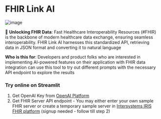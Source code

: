 # FHIR Link AI

![image](https://github.com/ikram-shah/fhir-link-ai/assets/17762967/773e21c6-2457-496c-9ee2-a3810c96fd9a)

🔐 **Unlocking FHIR Data**: Fast Healthcare Interoperability Resources (#FHIR) is the backbone of modern healthcare data exchange, ensuring seamless interoperability. FHIR Link AI harnesses this standardized API, retrieving data in JSON format and converting it to natural language

**Who is this for**: Developers and product folks who are interested in implementing AI-powered features on their application with FHIR data integration can use this tool to try out different prompts with the necessary API endpoint to explore the results



### Try online on Streamlit
1. Get OpenAI Key from [OpenAI Platform](platform.openai.com)
2. Get FHIR Server API endpoint - You may either enter your own sample FHIR server or create a temporary sample server in [Intersystems IRIS FHIR platform](https://learning.intersystems.com/course/view.php?id=1492) (signup needed - follow till step 2)
